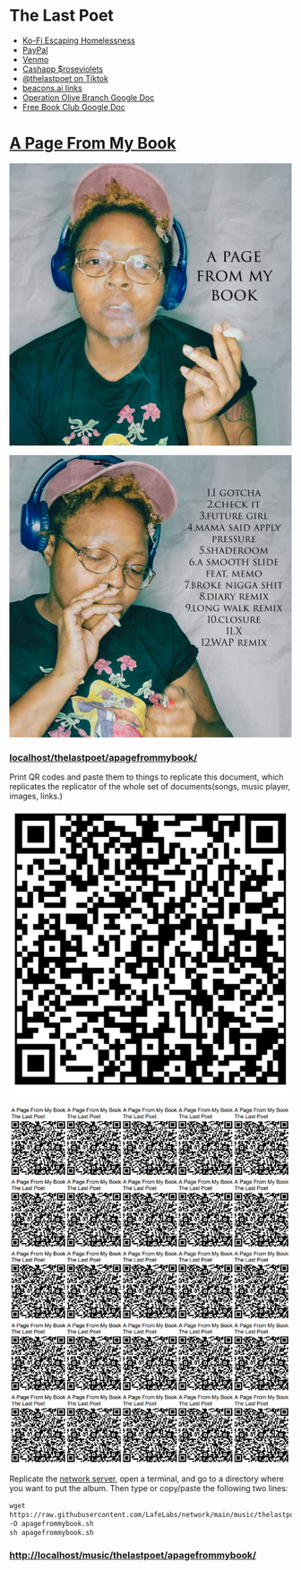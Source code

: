 # The Last Poet

 - [Ko-Fi Escaping Homelessness](http://ko-fi.com/thelastpoet)
 - [PayPal](http://paypal.me/roseviolets)
 - [Venmo](http://venmo.com/apathykathy)
 - [Cashapp $roseviolets](http://cash.app/roseviolets)
 - [@thelastpoet on Tiktok](https://www.tiktok.com/@thelastpoet/)
 - [beacons.ai links](https://beacons.ai/thelastpoet)
 - [Operation Olive Branch Google Doc](https://docs.google.com/spreadsheets/u/0/d/1vtMLLOzuc6GpkFySyVtKQOY2j-Vvg0UsChMCFst_WLA/edit?pli=1)
 - [Free Book Club Google Doc](https://drive.google.com/drive/folders/1fyo9fQScX5IQYqsEzx3kl4qnY4jbNdSy?usp=drive_link)
 
# [A Page From My Book](https://github.com/LafeLabs/network/tree/main/music/thelastpoet/apagefrommybook)

![](https://raw.githubusercontent.com/LafeLabs/network/main/music/thelastpoet/apagefrommybook/images/cover.jpg)

![](https://raw.githubusercontent.com/LafeLabs/network/main/music/thelastpoet/apagefrommybook/images/The%20Last%20Poet%20-%20A%20Page%20from%20My%20Book%20-%20PSX_20201214_192012.jpg)

### [localhost/thelastpoet/apagefrommybook/](http://localhost/music/thelastpoet/apagefrommybook/)

Print QR codes and paste them to things to replicate this document, which replicates the replicator of the whole set of documents(songs, music player, images, links.)

![qr code](https://raw.githubusercontent.com/LafeLabs/network/main/music/thelastpoet/apagefrommybook/images/qrcode.png)

![qr code page](https://raw.githubusercontent.com/LafeLabs/network/main/music/thelastpoet/apagefrommybook/images/qrcode-page.png)


Replicate the [network server](https://github.com/LafeLabs/network), open a terminal, and go to a directory where you want to put the album.  Then type or copy/paste the following two lines:

```
wget https://raw.githubusercontent.com/LafeLabs/network/main/music/thelastpoet/apagefrommybook/replicator.sh -O apagefrommybook.sh
sh apagefrommybook.sh
```

### [http://localhost/music/thelastpoet/apagefrommybook/](http://localhost/music/thelastpoet/apagefrommybook/)
